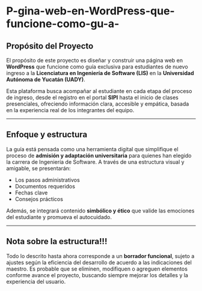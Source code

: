 # P-gina-web-en-WordPress-que-funcione-como-gu-a-
##  Propósito del Proyecto

El propósito de este proyecto es diseñar y construir una página web en **WordPress** que funcione como guía exclusiva para estudiantes de nuevo ingreso a la **Licenciatura en Ingeniería de Software (LIS)** en la **Universidad Autónoma de Yucatán (UADY)**.

Esta plataforma busca acompañar al estudiante en cada etapa del proceso de ingreso, desde el registro en el portal **SIPI** hasta el inicio de clases presenciales, ofreciendo información clara, accesible y empática, basada en la experiencia real de los integrantes del equipo.

---

##  Enfoque y estructura

La guía está pensada como una herramienta digital que simplifique el proceso de **admisión y adaptación universitaria** para quienes han elegido la carrera de Ingeniería de Software. A través de una estructura visual y amigable, se presentarán:

- Los pasos administrativos
- Documentos requeridos
- Fechas clave
- Consejos prácticos

Además, se integrará contenido **simbólico y ético** que valide las emociones del estudiante y promueva el autocuidado.

---

##  Nota sobre la estructura!!!

Todo lo descrito hasta ahora corresponde a un **borrador funcional**, sujeto a ajustes según la eficiencia del desarrollo de acuerdo a  las indicaciones del maestro. Es probable que se eliminen, modifiquen o agreguen elementos conforme avance el proyecto, buscando siempre mejorar los detalles y la experiencia del usuario.

